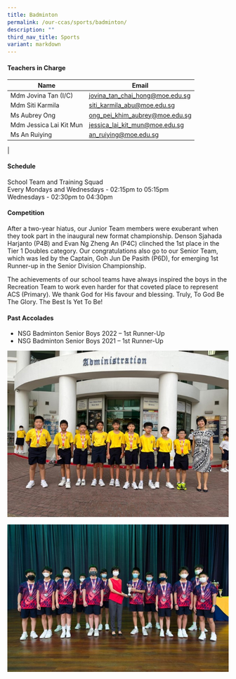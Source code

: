 ```yaml
---
title: Badminton
permalink: /our-ccas/sports/badminton/
description: ""
third_nav_title: Sports
variant: markdown
---
```

#### **Teachers in Charge**

| Name | Email|
| -------- | -------- | 
|Mdm Jovina Tan (I/C)	|[jovina_tan_chai_hong@moe.edu.sg](mailto:jovina_tan_chai_hong@moe.edu.sg)|		
| Mdm Siti Karmila 	|[siti_karmila_abu@moe.edu.sg](mailto:siti_karmila_abu@moe.edu.sg)|		
|Ms Aubrey Ong	|[ong_pei_khim_aubrey@moe.edu.sg](mailto:ong_pei_khim_aubrey@moe.edu.sg)|		
|Mdm Jessica Lai Kit Mun	|[jessica_lai_kit_mun@moe.edu.sg](mailto:jessica_lai_kit_mun@moe.edu.sg)|		
|Ms  An Ruiying	|[an_ruiying@moe.edu.sg](mailto:an_ruiying@moe.edu.sg)|	
|


#### **Schedule**

School Team and Training Squad <br>
Every Mondays and Wednesdays - 02:15pm to 05:15pm <br>
Wednesdays - 02:30pm to 04:30pm


	
#### **Competition**

After a two-year hiatus, our Junior Team members were exuberant when they took part in the inaugural new format championship. Denson Sjahada Harjanto (P4B) and Evan Ng Zheng An (P4C) clinched the 1st place in the Tier 1 Doubles category. Our congratulations also go to our Senior Team, which was led by the Captain, Goh Jun De Pasith (P6D), for emerging 1st Runner-up in the Senior Division Championship.

The achievements of our school teams have always inspired the boys in the Recreation Team to work even harder for that coveted place to represent ACS (Primary). We thank God for His favour and blessing. Truly, To God Be The Glory. The Best Is Yet To Be!

#### **Past Accolades**

* NSG Badminton Senior Boys 2022&nbsp;– 1st Runner-Up
* NSG Badminton Senior Boys 2021&nbsp;– 1st Runner-Up

![](/images/badminton%203.jpg)

![](/images/badminton%202.jpg)

